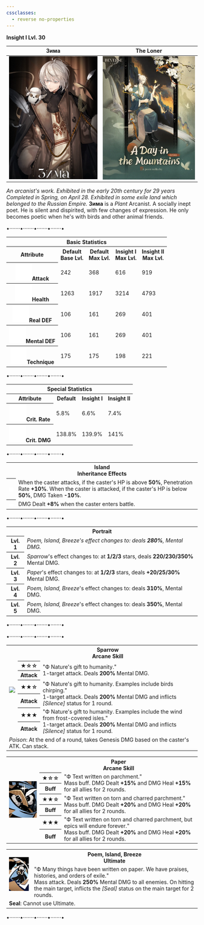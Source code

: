 ```yaml
---
cssclasses:
  - reverse no-properties
---
```

**Insight I Lvl. 30**

| Зима | The Loner |
| --- | --- |
| ![](../Images/Characters/Зима/Зима.webp) | ![](../Images/Characters/Зима/Зима_Garment2_Poster-1.webp) | 
*An arcanist's work. Exhibited in the early 20th century for 29 years Completed in Spring, on April 28. Exhibited in some exile land which belonged to the Russian Empire.*
**Зима**  is a *Plant*  Arcanist. A socially inept poet. He is silent and dispirited, with few changes of expression. He only becomes poetic when he's with birds and other animal friends. 

<div class="charts">
<div class="stats">
	<p class="divide">•·······•·······•·······•·······•</p>
	<table>
		<tr><th colspan="6">Basic Statistics</th></tr>
		<tr>
			<th>Attribute</th>
			<th>Default  <br><span>Base Lvl.</span></th>
			<th>Default  <br><span>Max Lvl.</span></th>
			<th>Insight I  <br><span>Max Lvl.</span></th>
			<th>Insight II  <br><span>Max Lvl.</span></th>
		</tr>
		<tr>
			<th><img src="https://raw.githubusercontent.com/lunaria79/Jackalupes-Corner/refs/heads/main/03%20Reverse1999/Images/Attributes/Attack.svg">Attack</th>
			<td>242</td>
			<td>368</td>
			<td>616</td>
			<td>919</td>
		</tr>
		<tr>
			<th><img src="https://raw.githubusercontent.com/lunaria79/Jackalupes-Corner/refs/heads/main/03%20Reverse1999/Images/Attributes/Health.svg">Health</th>
			<td>1263</td>
			<td>1917</td>
			<td>3214</td>
			<td>4793</td>
		</tr>
		<tr>
			<th><img src="https://raw.githubusercontent.com/lunaria79/Jackalupes-Corner/refs/heads/main/03%20Reverse1999/Images/Attributes/Real%20DEF.svg">Real DEF</th>
			<td>106</td>
			<td>161</td>
			<td>269</td>
			<td>401</td>
		</tr>
		<tr>
			<th><img src="https://raw.githubusercontent.com/lunaria79/Jackalupes-Corner/refs/heads/main/03%20Reverse1999/Images/Attributes/Mental%20DEF.svg">Mental DEF</th>
			<td>106</td>
			<td>161</td>
			<td>269</td>
			<td>401</td>
		</tr>
		<tr>
			<th><img src="https://raw.githubusercontent.com/lunaria79/Jackalupes-Corner/refs/heads/main/03%20Reverse1999/Images/Attributes/Technique.svg">Technique</th>
			<td>175</td>
			<td>175</td>
			<td>198</td>
			<td>221</td>
		</tr>
	</table>
	<p class="divide">•·······•·······•·······•·······•</p>
	<table>
		<tr><th colspan="5">Special Statistics</th></tr>
		<tr>
			<th>Attribute</th>
      <th>Default</th>
			<th>Insight I</th>
			<th>Insight II </th>
		</tr>
		<tr>
			<th><img src="https://raw.githubusercontent.com/lunaria79/Jackalupes-Corner/refs/heads/main/03%20Reverse1999/Images/Attributes/Crit%20Rate.svg">Crit. Rate</th>
			<td>5.8%</td>
			<td>6.6%</td>
			<td>7.4%</td>
		</tr>
		<tr>
			<th><img src="https://raw.githubusercontent.com/lunaria79/Jackalupes-Corner/refs/heads/main/03%20Reverse1999/Images/Attributes/Crit%20DMG.svg">Crit. DMG</th>
			<td>138.8%</td>
			<td>139.9%</td>
			<td>141%</td>
		</tr>
	</table>
	<p class="divide">•·······•·······•·······•·······•</p>
	<table>
	<tr><th colspan="2">Island <br><span>Inheritance Effects</span></th></tr>
	<tr>
		<th><img src="https://raw.githubusercontent.com/lunaria79/Jackalupes-Corner/refs/heads/main/03%20Reverse1999/Images/Afflatus/Insight.webp"></th>
		<td>When the caster attacks, if the caster's HP is above <b>50%</b>, Penetration Rate <b>+10%</b>. When the caster is attacked, if the caster's HP is below <b>50%</b>, DMG Taken <b>-10%</b>. </td>
	</tr>
	<tr>
		<th><img src="https://raw.githubusercontent.com/lunaria79/Jackalupes-Corner/refs/heads/main/03%20Reverse1999/Images/Afflatus/Insight%202.webp"></th>
		<td>DMG Dealt <b>+8%</b> when the caster enters battle.</td>
	</tr>
	</table>
		<p class="divide">•·······•·······•·······•·······•</p>
	<table>
	<tr><th colspan="2">Portrait</th></tr>
	<tr> <th>Lvl. 1</th> <td> <i> <i>Poem, Island, Breeze</i>'s effect changes to: deals <b>280%</b>, Mental DMG. </td> </tr>
	<tr> <th>Lvl. 2</th> <td> <i> Sparrow</i>'s effect changes to: at <b>1/2/3</b> stars, deals <b>220/230/350%</b> Mental DMG. </td> </tr>
	<tr> <th>Lvl. 3</th> <td> <i> Paper</i>'s effect changes to: at <b>1/2/3</b> stars, deals <b>+20/25/30%</b> Mental DMG. </td> </tr>
	<tr> <th>Lvl. 4</th> <td> <i> Poem, Island, Breeze</i>'s effect changes to: deals <b>310%</b>, Mental DMG. </td> </tr>
	<tr> <th>Lvl. 5</th> <td> <i> Poem, Island, Breeze</i>'s effect changes to: deals <b>350%</b>, Mental DMG. </td> </tr>
	</table>
	<p class="divide">•·······•·······•·······•·······•</p>
</div>
<div class="attacks">
	<p class="divide">•·······•·······•·······•·······•</p>
	<table style="margin-bottom: 15px;">
		<tr><th rowspan="7"><img src="https://raw.githubusercontent.com/lunaria79/Jackalupes-Corner/refs/heads/main/03%20Reverse1999/Images/Characters/Зима/Зима_Skill_Card_1-1.webp"></th>
		<th colspan="3">Sparrow <br> <span>Arcane Skill</span> </th>
		</tr>
		<tr>
			<th><b>★</b>☆☆</th>
			<td rowspan="2"> <span>"Ф Nature's gift to humanity."</span>
			<br> 1-target attack. Deals <b>200%</b> Mental DMG. </td>
		</tr>
		<tr><th>Attack</th></tr>
		<tr>
			<th><b>★★</b>☆</th>
			<td rowspan="2"> <span> "Ф Nature's gift to humanity. Examples include birds chirping."</span>
			<br> 1-target attack. Deals <b>200%</b> Mental DMG and inflicts <i>[Silence]</i> status for 1 round. </td>
		</tr>
		<tr><th>Attack</th></tr>
		<tr>
			<th><b>★★★</b></th>
			<td rowspan="2"> <span>"Ф Nature's gift to humanity. Examples include the wind from frost-covered isles." </span>
			<br> 1-target attack. Deals <b>200%</b> Mental DMG and inflicts <i>[Silence]</i> status for 1 round. </td>
		</tr>
		<tr><th>Attack</th></tr>
		<tr><td colspan="3"> <i>Poison</i>: At the end of a round, takes Genesis DMG based on the caster's ATK. Can stack. </td></tr>
	</table>
	<table style="margin-bottom: 15px;">
		<tr><th rowspan="7"><img src="https://raw.githubusercontent.com/lunaria79/Jackalupes-Corner/refs/heads/main/03%20Reverse1999/Images/Characters/Зима/Зима_Skill_Card_2.webp"></th>
		<th colspan="3"> Paper <br> <span>Arcane Skill</span> </th>
		</tr>
		<tr>
			<th><b>★</b>☆☆</th>
			<td rowspan="2"> <span> "Ф Text written on parchment." </span>
			<br> Mass buff. DMG Dealt <b>+15%</b> and DMG Heal <b>+15%</b> for all allies for 2 rounds. </td>
		</tr>
		<tr><th>Buff</th></tr>
		<tr>
			<th><b>★★</b>☆</th>
			<td rowspan="2"> <span> "Ф Text written on torn and charred parchment." </span>
			<br> Mass buff. DMG Dealt <b>+20%</b> and DMG Heal <b>+20%</b> for all allies for 2 rounds. </td>
		</tr>
		<tr><th>Buff</th></tr>
		<tr>
			<th><b>★★★</b></th>
      <td rowspan="2"> <span> "Ф Text written on torn and charred parchment, but epics will endure forever." </span>
			<br> Mass buff. DMG Dealt <b>+20%</b> and DMG Heal <b>+20%</b> for all allies for 2 rounds. </td>
		</tr>
		<tr><th>Buff</th></tr>
	</table>
	<table style="margin-bottom: 15px;">
		<tr><th rowspan="2"><img src="https://raw.githubusercontent.com/lunaria79/Jackalupes-Corner/refs/heads/main/03%20Reverse1999/Images/Characters/Зима/Зима_Ultimate_Card.webp"></th>
		<th colspan="2"> Poem, Island, Breeze <br> <span>Ultimate</span> </th>
		</tr>
		<tr>
			<td> <span> "Ф Many things have been written on paper. We have praises, histories, and orders of exile." </span>
			<br> Mass attack. Deals <b>250%</b> Mental DMG to all enemies. On hitting the main target, inflicts the <i>[Seal]</i> status on the main target for 2 rounds. </td>
		</tr>
		<tr><td colspan="3"><b>Seal</b>: Cannot use Ultimate.</td></tr>
	</table>
	<p class="divide">•·······•·······•·······•·······•</p>
</div>
</div>